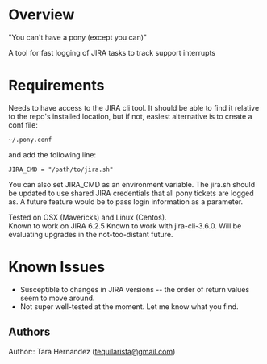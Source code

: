 Overview
========

"You can't have a pony (except you can)"

A tool for fast logging of JIRA tasks to track support interrupts

Requirements
=============
Needs to have access to the JIRA cli tool.  It should be able to find it relative to 
the repo's installed location, but if not, easiest alternative is to create
a conf file:

    ~/.pony.conf

and add the following line:

    JIRA_CMD = "/path/to/jira.sh"

You can also set JIRA_CMD as an environment variable.  The jira.sh should be updated to use
shared JIRA credentials that all pony tickets are logged as.  A future feature would be to pass 
login information as a parameter.


Tested on OSX (Mavericks) and Linux (Centos).  
Known to work on JIRA 6.2.5
Known to work with jira-cli-3.6.0. Will be evaluating upgrades in the not-too-distant future.

Known Issues
============
* Susceptible to changes in JIRA versions -- the order of return values seem to move around.
* Not super well-tested at the moment.  Let me know what you find.

Authors
-------
Author:: Tara Hernandez (tequilarista@gmail.com)


